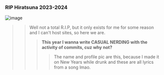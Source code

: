 

### RIP Hiratsuna 2023-2024
![image](https://github.com/NqmaNazad/NqmaNazad/assets/155331890/72944e6b-e0dd-4bbb-ac6f-1c9ac77ea2ae)

>> Well not a total R.I.P, but it only exists for me for some reason and I can't host sites, so here we are. 
>>> **This year I wanna write CASUAL NERDING with the activity of commits, cuz why not?** 
>>>> The name and profile pic are this, because I made it on New Years while drunk and these are all lyrics from a song lmao. 
